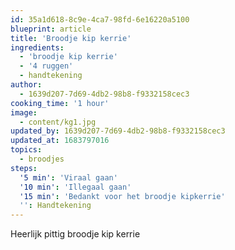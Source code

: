 ```yaml
---
id: 35a1d618-8c9e-4ca7-98fd-6e16220a5100
blueprint: article
title: 'Broodje kip kerrie'
ingredients:
  - 'broodje kip kerrie'
  - '4 ruggen'
  - handtekening
author:
  - 1639d207-7d69-4db2-98b8-f9332158cec3
cooking_time: '1 hour'
image:
  - content/kg1.jpg
updated_by: 1639d207-7d69-4db2-98b8-f9332158cec3
updated_at: 1683797016
topics:
  - broodjes
steps:
  '5 min': 'Viraal gaan'
  '10 min': 'Illegaal gaan'
  '15 min': 'Bedankt voor het broodje kipkerrie'
  '': Handtekening
---
```

Heerlijk pittig broodje kip kerrie